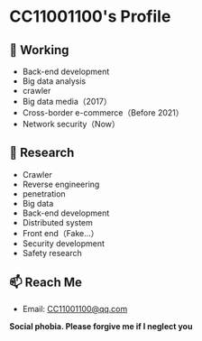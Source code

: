 # CC11001100's Profile

## 🔭 Working
- Back-end development
- Big data analysis  
- crawler
- Big data media（2017）
- Cross-border e-commerce（Before 2021）
- Network security（Now）


## 🌱 Research
- Crawler
- Reverse engineering
- penetration
- Big data 
- Back-end development 
- Distributed system 
- Front end（Fake...）
- Security development
- Safety research

## 📫 Reach Me
- Email: [CC11001100@qq.com](mailto:CC11001100@qq.com) 

**Social phobia. Please forgive me if I neglect you**
